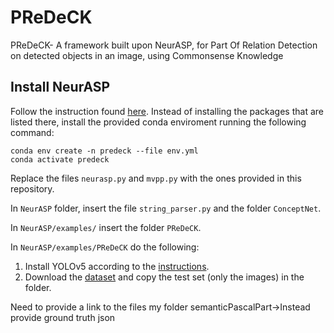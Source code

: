 # PReDeCK
PReDeCK- A framework built upon NeurASP, for Part Of Relation Detection on detected objects in an image, using Commonsense Knowledge 
<br>
## Install NeurASP
Follow the instruction found [here](https://github.com/azreasoners/NeurASP/tree/master).
Instead of installing the packages that are listed there, install the provided conda enviroment running the following command:
```
conda env create -n predeck --file env.yml
conda activate predeck
```
Replace the files ```neurasp.py``` and ```mvpp.py``` with the ones provided in this repository. 

In ```NeurASP``` folder, insert the file ```string_parser.py``` and the folder ```ConceptNet```.

In ```NeurASP/examples/```  insert the folder ```PReDeCK```.

In ```NeurASP/examples/PReDeCK``` do the following:
1. Install YOLOv5 according to the [instructions](https://github.com/ultralytics/yolov5).
2. Download the [dataset](https://universe.roboflow.com/pascalpart/pascal-part-fquij) and copy the test set (only the images) in the folder.


Need to provide a link to the files my folder semanticPascalPart->Instead provide ground truth json 


